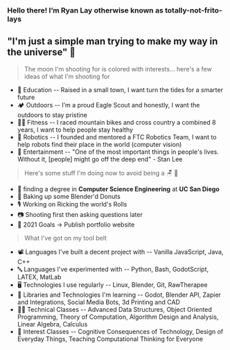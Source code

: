 ### Hello there! I’m Ryan Lay otherwise known as totally-not-frito-lays
## "I'm just a simple man trying to make my way in the universe" :milky_way:
> The moon I'm shooting for is colored with interests... here's a few ideas of what I'm shooting for
- 🧮 Education -- Raised in a small town, I want turn the tides for a smarter future
- 🏕️ Outdoors -- I'm a proud Eagle Scout and honestly, I want the outdoors to stay pristine
- 🚴‍♂️ Fitness -- I raced mountain bikes and cross country a combined 8 years, I want to help people stay healthy 
- 🤖 Robotics -- I founded and mentored a FTC Robotics Team, I want to help robots find their place in the world (computer vision)
- 🎥 Entertainment -- "One of the most important things in people's lives. Without it, [people] might go off the deep end" - Stan Lee

> Here's some stuff I'm doing now to avoid being a :chair: :potato:
- 🏫 finding a degree in **Computer Science Engineering** at **UC San Diego**
- 🍩 Baking up some Blender'd Donuts
- 🎙️ Working on Ricking the world's Rolls
- 📷 Shooting first then asking questions later
- 🥅 2021 Goals -> Publish portfolio website 

> What I've got on my tool belt
- 📽️ Languages I've built a decent project with -- Vanilla JavaScript, Java, C++
- 🔤 Languages I've experimented with -- Python, Bash, GodotScript, LATEX, MatLab
- 🖥️ Technologies I use regularly -- Linux, Blender, Git, RawTherapee
- 🍼 Libraries and Technologies I'm learning -- Godot, Blender API, Zapier and Integrations, Social Media Bots, 3d Printing and CAD
- 👨‍🎓 Technical Classes -- Advanced Data Structures, Object Oriented Programming, Theory of Computation, Algorithm Design and Analysis, Linear Algebra, Calculus
- 🎨 Interest Classes -- Cognitive Consequences of Technology, Design of Everyday Things, Teaching Computational Thinking for Everyone
